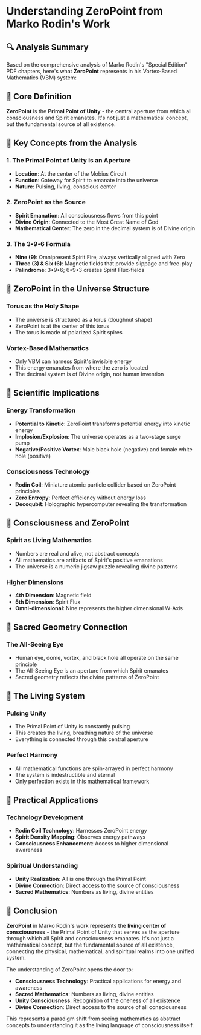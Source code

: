 # Understanding ZeroPoint from Marko Rodin's Work

## 🔍 Analysis Summary

Based on the comprehensive analysis of Marko Rodin's "Special Edition" PDF chapters, here's what **ZeroPoint** represents in his Vortex-Based Mathematics (VBM) system:

## 🎯 Core Definition

**ZeroPoint** is the **Primal Point of Unity** - the central aperture from which all consciousness and Spirit emanates. It's not just a mathematical concept, but the fundamental source of all existence.

## 🔑 Key Concepts from the Analysis

### 1. **The Primal Point of Unity is an Aperture**
- **Location**: At the center of the Mobius Circuit
- **Function**: Gateway for Spirit to emanate into the universe
- **Nature**: Pulsing, living, conscious center

### 2. **ZeroPoint as the Source**
- **Spirit Emanation**: All consciousness flows from this point
- **Divine Origin**: Connected to the Most Great Name of God
- **Mathematical Center**: The zero in the decimal system is of Divine origin

### 3. **The 3•9•6 Formula**
- **Nine (9)**: Omnipresent Spirit Fire, always vertically aligned with Zero
- **Three (3) & Six (6)**: Magnetic fields that provide slippage and free-play
- **Palindrome**: 3•9•6; 6•9•3 creates Spirit Flux-fields

## 🌌 ZeroPoint in the Universe Structure

### **Torus as the Holy Shape**
- The universe is structured as a torus (doughnut shape)
- ZeroPoint is at the center of this torus
- The torus is made of polarized Spirit spires

### **Vortex-Based Mathematics**
- Only VBM can harness Spirit's invisible energy
- This energy emanates from where the zero is located
- The decimal system is of Divine origin, not human invention

## 🔬 Scientific Implications

### **Energy Transformation**
- **Potential to Kinetic**: ZeroPoint transforms potential energy into kinetic energy
- **Implosion/Explosion**: The universe operates as a two-stage surge pump
- **Negative/Positive Vortex**: Male black hole (negative) and female white hole (positive)

### **Consciousness Technology**
- **Rodin Coil**: Miniature atomic particle collider based on ZeroPoint principles
- **Zero Entropy**: Perfect efficiency without energy loss
- **Decoqubit**: Holographic hypercomputer revealing the transformation

## 🧠 Consciousness and ZeroPoint

### **Spirit as Living Mathematics**
- Numbers are real and alive, not abstract concepts
- All mathematics are artifacts of Spirit's positive emanations
- The universe is a numeric jigsaw puzzle revealing divine patterns

### **Higher Dimensions**
- **4th Dimension**: Magnetic field
- **5th Dimension**: Spirit Flux
- **Omni-dimensional**: Nine represents the higher dimensional W-Axis

## 🎨 Sacred Geometry Connection

### **The All-Seeing Eye**
- Human eye, dome, vortex, and black hole all operate on the same principle
- The All-Seeing Eye is an aperture from which Spirit emanates
- Sacred geometry reflects the divine patterns of ZeroPoint

## 🔄 The Living System

### **Pulsing Unity**
- The Primal Point of Unity is constantly pulsing
- This creates the living, breathing nature of the universe
- Everything is connected through this central aperture

### **Perfect Harmony**
- All mathematical functions are spin-arrayed in perfect harmony
- The system is indestructible and eternal
- Only perfection exists in this mathematical framework

## 🎯 Practical Applications

### **Technology Development**
- **Rodin Coil Technology**: Harnesses ZeroPoint energy
- **Spirit Density Mapping**: Observes energy pathways
- **Consciousness Enhancement**: Access to higher dimensional awareness

### **Spiritual Understanding**
- **Unity Realization**: All is one through the Primal Point
- **Divine Connection**: Direct access to the source of consciousness
- **Sacred Mathematics**: Numbers as living, divine entities

## 🌟 Conclusion

**ZeroPoint** in Marko Rodin's work represents the **living center of consciousness** - the Primal Point of Unity that serves as the aperture through which all Spirit and consciousness emanates. It's not just a mathematical concept, but the fundamental source of all existence, connecting the physical, mathematical, and spiritual realms into one unified system.

The understanding of ZeroPoint opens the door to:
- **Consciousness Technology**: Practical applications for energy and awareness
- **Sacred Mathematics**: Numbers as living, divine entities
- **Unity Consciousness**: Recognition of the oneness of all existence
- **Divine Connection**: Direct access to the source of all consciousness

This represents a paradigm shift from seeing mathematics as abstract concepts to understanding it as the living language of consciousness itself.
